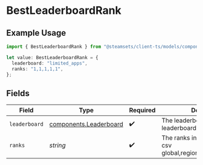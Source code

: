 # BestLeaderboardRank

## Example Usage

```typescript
import { BestLeaderboardRank } from "@steamsets/client-ts/models/components";

let value: BestLeaderboardRank = {
  leaderboard: "limited_apps",
  ranks: "1,1,1,1,1",
};
```

## Fields

| Field                                                                  | Type                                                                   | Required                                                               | Description                                                            | Example                                                                |
| ---------------------------------------------------------------------- | ---------------------------------------------------------------------- | ---------------------------------------------------------------------- | ---------------------------------------------------------------------- | ---------------------------------------------------------------------- |
| `leaderboard`                                                          | [components.Leaderboard](../../models/components/leaderboard.md)       | :heavy_check_mark:                                                     | The leaderboard of the best leaderboard                                |                                                                        |
| `ranks`                                                                | *string*                                                               | :heavy_check_mark:                                                     | The ranks in the leaderboard in csv global,regional,country,state,city | 1,1,1,1,1                                                              |